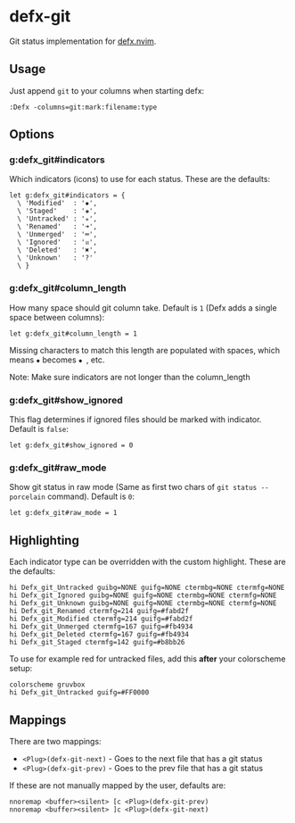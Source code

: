 # defx-git
Git status implementation for [defx.nvim](http://github.com/Shougo/defx.nvim).

## Usage
Just append `git` to your columns when starting defx:
```
:Defx -columns=git:mark:filename:type
```

## Options
### g:defx_git#indicators

Which indicators (icons) to use for each status. These are the defaults:
```vimL
let g:defx_git#indicators = {
  \ 'Modified'  : '✹',
  \ 'Staged'    : '✚',
  \ 'Untracked' : '✭',
  \ 'Renamed'   : '➜',
  \ 'Unmerged'  : '═',
  \ 'Ignored'   : '☒',
  \ 'Deleted'   : '✖',
  \ 'Unknown'   : '?'
  \ }
```

### g:defx_git#column_length

How many space should git column take. Default is `1` (Defx adds a single space between columns):
```vimL
let g:defx_git#column_length = 1
```
Missing characters to match this length are populated with spaces, which means
`✹` becomes `✹ `, etc.

Note: Make sure indicators are not longer than the column_length

### g:defx_git#show_ignored

This flag determines if ignored files should be marked with indicator. Default is `false`:

```vimL
let g:defx_git#show_ignored = 0
```

### g:defx_git#raw_mode

Show git status in raw mode (Same as first two chars of `git status --porcelain` command). Default is `0`:

```vimL
let g:defx_git#raw_mode = 1
```

## Highlighting

Each indicator type can be overridden with the custom highlight. These are the defaults:

```vimL
hi Defx_git_Untracked guibg=NONE guifg=NONE ctermbg=NONE ctermfg=NONE
hi Defx_git_Ignored guibg=NONE guifg=NONE ctermbg=NONE ctermfg=NONE
hi Defx_git_Unknown guibg=NONE guifg=NONE ctermbg=NONE ctermfg=NONE
hi Defx_git_Renamed ctermfg=214 guifg=#fabd2f
hi Defx_git_Modified ctermfg=214 guifg=#fabd2f
hi Defx_git_Unmerged ctermfg=167 guifg=#fb4934
hi Defx_git_Deleted ctermfg=167 guifg=#fb4934
hi Defx_git_Staged ctermfg=142 guifg=#b8bb26
```

To use for example red for untracked files, add this **after** your colorscheme setup:

```vimL
colorscheme gruvbox
hi Defx_git_Untracked guifg=#FF0000
```

## Mappings

There are two mappings:
* `<Plug>(defx-git-next)` - Goes to the next file that has a git status
* `<Plug>(defx-git-prev)` - Goes to the prev file that has a git status

If these are not manually mapped by the user, defaults are:

```vimL
nnoremap <buffer><silent> [c <Plug>(defx-git-prev)
nnoremap <buffer><silent> ]c <Plug>(defx-git-next)
```
